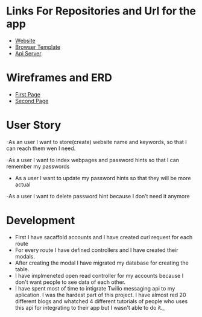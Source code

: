 # Links For Repositories and Url for the app

- [Website](https://wilsonkaya.github.io/password-reminder-frontend/)
- [Browser Template](https://github.com/wilsonkaya/password-reminder-frontend)
- [Api Server](https://github.com/wilsonkaya/password-reminder)

# Wireframes and ERD

- [First Page](http://imgur.com/a/oKY4X)
- [Second Page](http://imgur.com/a/lTE7K)

# User Story

-As an user I want to store(create) website name and keywords, so that I can
reach them wen I need.

-As a user I want to index webpages and password hints so that I can remember
my passwords

- As a user I want to update my password hints so that they will be more
actual

-As a user I want to delete password hint because I don’t need it anymore



# Development

- First I have sacaffold accounts and I have created curl request for each route
- For every route I have defined controllers and I have created their modals.
- After creating the modal I have migrated my database for creating the table.
- I have implmeneted open read controller for my accounts because I don't want people to see data of each other.
- I have spent most of time to intigrate Twilio messaging api to my aplication. I was the hardest part of this project. I have almost red 20 different blogs and whatched 4 different tutorials of people who uses this api for integrating to their app but I wasn't able to do it._
